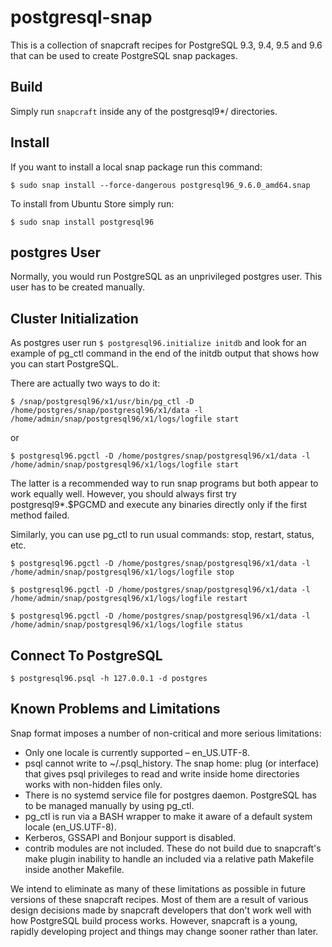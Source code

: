 # postgresql-snap

This is a collection of snapcraft recipes for PostgreSQL 9.3, 9.4, 9.5 and 9.6 that can be used to create PostgreSQL snap packages.

## Build

Simply run `snapcraft` inside any of the postgresql9*/ directories.

## Install

If you want to install a local snap package run this command:

`$ sudo snap install --force-dangerous postgresql96_9.6.0_amd64.snap`

To install from Ubuntu Store simply run:

`$ sudo snap install postgresql96`

## postgres User

Normally, you would run PostgreSQL as an unprivileged postgres user. This user has to be created manually.

## Cluster Initialization

As postgres user run `$ postgresql96.initialize initdb` and look for an example of pg_ctl command in the end of the initdb output that shows how you can start PostgreSQL.

There are actually two ways to do it:

`$ /snap/postgresql96/x1/usr/bin/pg_ctl -D /home/postgres/snap/postgresql96/x1/data -l /home/admin/snap/postgresql96/x1/logs/logfile start`

or

`$ postgresql96.pgctl -D /home/postgres/snap/postgresql96/x1/data -l /home/admin/snap/postgresql96/x1/logs/logfile start`

The latter is a recommended way to run snap programs but both appear to work equally well. However, you should always first try postgresql9*.$PGCMD and execute any binaries directly only if the first method failed.

Similarly, you can use pg_ctl to run usual commands: stop, restart, status, etc.

`$ postgresql96.pgctl -D /home/postgres/snap/postgresql96/x1/data -l /home/admin/snap/postgresql96/x1/logs/logfile stop`

`$ postgresql96.pgctl -D /home/postgres/snap/postgresql96/x1/data -l /home/admin/snap/postgresql96/x1/logs/logfile restart`

`$ postgresql96.pgctl -D /home/postgres/snap/postgresql96/x1/data -l /home/admin/snap/postgresql96/x1/logs/logfile status`

## Connect To PostgreSQL

`$ postgresql96.psql -h 127.0.0.1 -d postgres`

## Known Problems and Limitations

Snap format imposes a number of non-critical and more serious limitations:

* Only one locale is currently supported – en_US.UTF-8.
* psql cannot write to ~/.psql_history. The snap home: plug (or interface) that gives psql privileges to read and write inside home directories works with non-hidden files only.
* There is no systemd service file for postgres daemon. PostgreSQL has to be managed manually by using pg_ctl.
* pg_ctl is run via a BASH wrapper to make it aware of a default system locale (en_US.UTF-8).
* Kerberos, GSSAPI and Bonjour support is disabled.
* contrib modules are not included. These do not build due to snapcraft's make plugin inability to handle an included via a relative path Makefile inside another Makefile.

We intend to eliminate as many of these limitations as possible in future versions of these snapcraft recipes. Most of them are a result of various design decisions made by snapcraft developers that don't work well with how PostgreSQL build process works. However, snapcraft is a young, rapidly developing project and things may change sooner rather than later.
